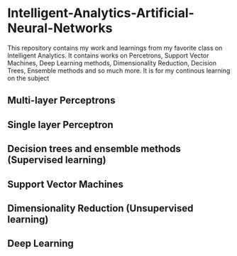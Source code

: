 # Intelligent-Analytics-Artificial-Neural-Networks
This repository contains my work and learnings from my favorite class on Intelligent Analytics. It contains works on Percetrons, Support Vector Machines, Deep Learning methods, Dimensionality Reduction, Decision Trees, Ensemble methods and so much more. It is for my continous learning on the subject

## Multi-layer Perceptrons

## Single layer Perceptron

## Decision trees and ensemble methods (Supervised learning)

## Support Vector Machines

## Dimensionality Reduction (Unsupervised learning)

## Deep Learning

